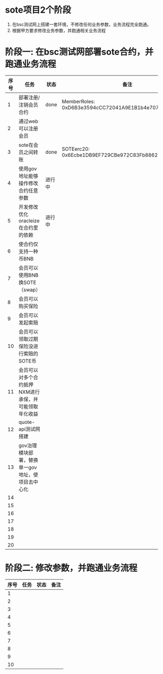 # sote项目2个阶段
1. 在bsc测试网上搭建一套环境，不修改任何业务参数，业务流程完全跑通。
2. 根据甲方要求修改业务参数，并跑通相关业务流程


# 阶段一: 在bsc测试网部署sote合约，并跑通业务流程
|	序号 |	任务	                      |	状态	                                  |	备注	|
|	 ---|	 --------------------------	|	 -------------------------------------	|	 ---	|
|	1   |	部署注册/注销会员合约          |	done                                	|	MemberRoles: 0xD6B3e3594cCC72041A9E1B1b4e7072e73298Ba77|
|	2	  |	通过web可以注册会员           |		                                     |	          |
|	3	  |	sote在会员之间转账 	          |		done                                 |SOTEerc20: 0x6Ecbe1DB9EF729CBe972C83Fb886247691Fb6beb		|
|	4	  |	使用gov地址能够操作修改合约任意参数	|	进行中	|		|gov:0x5409ED021D9299bf6814279A6A1411A7e866A631
|	5	|	开发修改优化oracleize在合约里的依赖	|	进行中	|		| 
|	6	|	使合约仅支持一种币BNB	|		|		|
|	7	|	会员可以使用BNB换SOTE（swap）	|		|		|
|	8	|	会员可以购买保险	|		|		|
|	9	|	会员可以发起索赔	|		|		|
|	10	|	会员可以领取过期保险没进行索赔的SOTE币	|		|		|
|	11	|	会员可以对多个合约抵押NXM进行承保，并可能领取年化收益	|		|		|
|	12	|	quote-api测试网搭建	|		|		|
|	13	|	gov治理模块部署，替换单一gov地址，使项目去中心化	|		|		|
|	14	|		|		|		|
|	15	|		|		|		|
|	16	|		|		|		|
|	17	|		|		|		|
|	18	|		|		|		|
|	19	|		|		|		|
|	20	|		|		|		|

# 阶段二: 修改参数，并跑通业务流程
|	序号 |	任务	                      |	状态	                                  |	备注	|
|	 ---|	 --------------------------	|	 -------------------------------------	|	 ---	|
|	1	  |		|		|		|
|	2	|		|		|		|
|	3	|		|		|		|
|	4	  |		|		|		|
|	5	|		|		|		|
|	6	|		|		|		|
|	7	|		|		|		|
|	8	|		|		|		|
|	9	|		|		|		|
|	10	|		|		|		|



